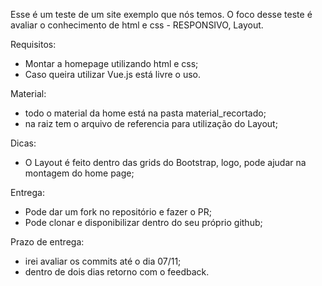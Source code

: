 Esse é um teste de um site exemplo que nós temos.
O foco desse teste é avaliar o conhecimento de html e css - RESPONSIVO, Layout. 


Requisitos:
 - Montar a homepage utilizando html e css;
 - Caso queira utilizar Vue.js está livre o uso.

Material:
- todo o material da home está na pasta material_recortado;
- na raiz tem o arquivo de referencia para utilização do Layout;

Dicas:
- O Layout é feito dentro das grids do Bootstrap, logo, pode ajudar na montagem do home page;

Entrega:
- Pode dar um fork no repositório e fazer o PR;
- Pode clonar e disponibilizar dentro do seu próprio github;

Prazo de entrega:
- irei avaliar os commits até o dia 07/11;
- dentro de dois dias retorno com o feedback.

